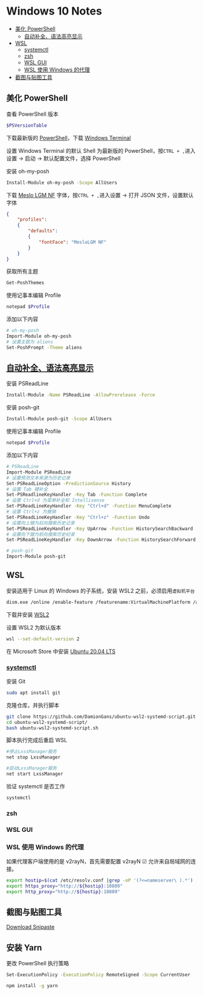 # Windows 10 Notes

- [美化 PowerShell](#美化-powershell)
  - [自动补全、语法高亮显示](#自动补全、语法高亮显示)
- [WSL](#wsl)
  - [systemctl](#systemctl)
  - [zsh](#zsh)
  - [WSL GUI](#wsl-gui)
  - [WSL 使用 Windows 的代理](#wsl-使用-windows-的代理)
- [截图与贴图工具](#截图与贴图工具)

## 美化 PowerShell

查看 PowerShell 版本

```bash
$PSVersionTable
```

下载最新版的 [PowerShell](https://github.com/PowerShell/PowerShell/releases)，下载 [Windows Terminal](https://www.microsoft.com/zh-cn/p/windows-terminal/9n0dx20hk701?activetab=pivot:overviewtab)

设置 Windows Terminal 的默认 Shell 为最新版的 PowerShell，按`CTRL + ,`进入设置 -> 启动 -> 默认配置文件，选择 PowerShell

安装 oh-my-posh

```bash
Install-Module oh-my-posh -Scope AllUsers
```

下载 [Meslo LGM NF](https://github.com/ryanoasis/nerd-fonts/releases/download/v2.1.0/Meslo.zip) 字体，按`CTRL + ,`进入设置 -> 打开 JSON 文件，设置默认字体

```json
{
    "profiles":
    {
        "defaults":
        {
            "fontFace": "MesloLGM NF"
        }
    }
}
```

获取所有主题

```bash
Get-PoshThemes
```

使用记事本编辑 Profile

```bash
notepad $Profile
```

添加以下内容

```bash
# oh-my-posh
Import-Module oh-my-posh
# 设置主题为 aliens
Set-PoshPrompt -Theme aliens
```

## [自动补全、语法高亮显示](https://github.com/PowerShell/PSReadLine)

安装 PSReadLine

```bash
Install-Module -Name PSReadLine -AllowPrerelease -Force
```

安装 posh-git

```bash
Install-Module posh-git -Scope AllUsers
```

使用记事本编辑 Profile

```bash
notepad $Profile
```

添加以下内容

```bash
# PSReadLine
Import-Module PSReadLine
# 设置预测文本来源为历史记录
Set-PSReadLineOption -PredictionSource History
# 设置 Tab 键补全
Set-PSReadlineKeyHandler -Key Tab -Function Complete
# 设置 Ctrl+d 为菜单补全和 Intellisense
Set-PSReadLineKeyHandler -Key "Ctrl+d" -Function MenuComplete
# 设置 Ctrl+z 为撤销
Set-PSReadLineKeyHandler -Key "Ctrl+z" -Function Undo
# 设置向上键为后向搜索历史记录
Set-PSReadLineKeyHandler -Key UpArrow -Function HistorySearchBackward
# 设置向下键为前向搜索历史纪录
Set-PSReadLineKeyHandler -Key DownArrow -Function HistorySearchForward

# posh-git
Import-Module posh-git
```

## WSL

安装适用于 Linux 的 Windows 的子系统，安装 WSL2 之前，必须启用`虚拟机平台`

```bash
dism.exe /online /enable-feature /featurename:VirtualMachinePlatform /all /norestart
```

下载并安装 [WSL2](https://docs.microsoft.com/zh-cn/windows/wsl/wsl2-kernel)

设置 WSL2 为默认版本

```bash
wsl --set-default-version 2
```

在 Microsoft Store 中安装 [Ubuntu 20.04 LTS](https://www.microsoft.com/zh-cn/p/ubuntu-2004-lts/9n6svws3rx71#activetab=pivot:overviewtab)

### [systemctl](https://github.com/DamionGans/ubuntu-wsl2-systemd-script)

安装 Git

```bash
sudo apt install git
```

克隆仓库，并执行脚本

```bash
git clone https://github.com/DamionGans/ubuntu-wsl2-systemd-script.git
cd ubuntu-wsl2-systemd-script/
bash ubuntu-wsl2-systemd-script.sh
```

脚本执行完成后重启 WSL

```bash
#停止LxssManager服务
net stop LxssManager

#启动LxssManager服务
net start LxssManager
```

验证 systemctl 是否工作

```bash
systemctl
```

### zsh

### WSL GUI

### WSL 使用 Windows 的代理

如果代理客户端使用的是 v2rayN，首先需要配置 v2rayN ☑ 允许来自局域网的连接。

```bash
export hostip=$(cat /etc/resolv.conf |grep -oP '(?<=nameserver\ ).*')
export https_proxy="http://${hostip}:10809"
export http_proxy="http://${hostip}:10809"
```

## 截图与贴图工具

[Download Snipaste](https://zh.snipaste.com/)

## 安装 Yarn

更改 PowerShell 执行策略

```bash
Set-ExecutionPolicy -ExecutionPolicy RemoteSigned -Scope CurrentUser
```

```bash
npm install -g yarn
```
